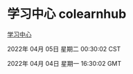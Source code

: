 # 学习中心 colearnhub
[学习中心](http://59.174.25.134:56308/colearnhub/)

2022年 04月 05日 星期二 00:30:02 CST

2022年 04月 04日 星期一 16:30:02 GMT
